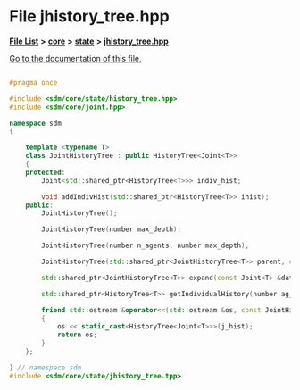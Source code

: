
# File jhistory\_tree.hpp

[**File List**](files.md) **>** [**core**](dir_92216a09053680f71034e5e26026ee62.md) **>** [**state**](dir_d0d8dc666ec4ca9b544d63f25347f269.md) **>** [**jhistory\_tree.hpp**](jhistory__tree_8hpp.md)

[Go to the documentation of this file.](jhistory__tree_8hpp.md) 


````cpp

#pragma once

#include <sdm/core/state/history_tree.hpp>
#include <sdm/core/joint.hpp>

namespace sdm
{

    template <typename T>
    class JointHistoryTree : public HistoryTree<Joint<T>>
    {
    protected:
        Joint<std::shared_ptr<HistoryTree<T>>> indiv_hist;

        void addIndivHist(std::shared_ptr<HistoryTree<T>> ihist);
    public:
        JointHistoryTree();

        JointHistoryTree(number max_depth);

        JointHistoryTree(number n_agents, number max_depth);

        JointHistoryTree(std::shared_ptr<JointHistoryTree<T>> parent, const Joint<T> &item);

        std::shared_ptr<JointHistoryTree<T>> expand(const Joint<T> &data, bool backup = true);

        std::shared_ptr<HistoryTree<T>> getIndividualHistory(number ag_id);

        friend std::ostream &operator<<(std::ostream &os, const JointHistoryTree &j_hist)
        {
            os << static_cast<HistoryTree<Joint<T>>>(j_hist);
            return os;
        }
    };

} // namespace sdm
#include <sdm/core/state/jhistory_tree.tpp>
````

